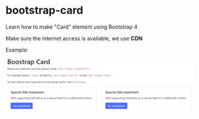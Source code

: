 # bootstrap-card
Learn how to make "Card" element using Bootstrap 4

Make sure the internet access is available, we use **CDN**

Example:

![Image of Card](https://github.com/loopcommunity/bootstrap-card/blob/master/card.png)
